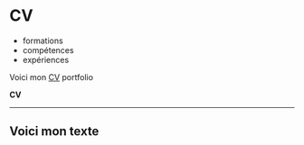 # CV
- formations
- compétences
- expériences

Voici mon [CV](git@github.com:Laurent-Chv/Portfolio_OC.git) portfolio

**CV**

---

## Voici mon texte

